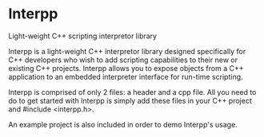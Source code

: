 # Interpp
Light-weight C++ scripting interpretor library

Interpp is a light-weight C++ interpretor library designed specifically for C++ developers who wish to add scripting capabilities to their new or existing C++ projects. Interpp allows you to expose objects from a C++ application to an embedded interpreter interface for run-time scripting.

Interpp is comprised of only 2 files: a header and a cpp file. All you need to do to get started with Interpp is simply add these files in your C++ project and #include <interpp.h>.

An example project is also included in order to demo Interpp's usage.
